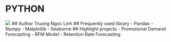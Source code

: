 # PYTHON
<img src="https://logos-download.com/wp-content/uploads/2016/10/Python_logo_icon-700x697.png">
## Author
Truong Ngoc Linh
## Frequently used library
- Pandas
- Numpy
- Matplotlib
- Seaborne
## Highlight projects
- Promotional Demand Forecasting
- RFM Model
- Retention Rate Forecasting
